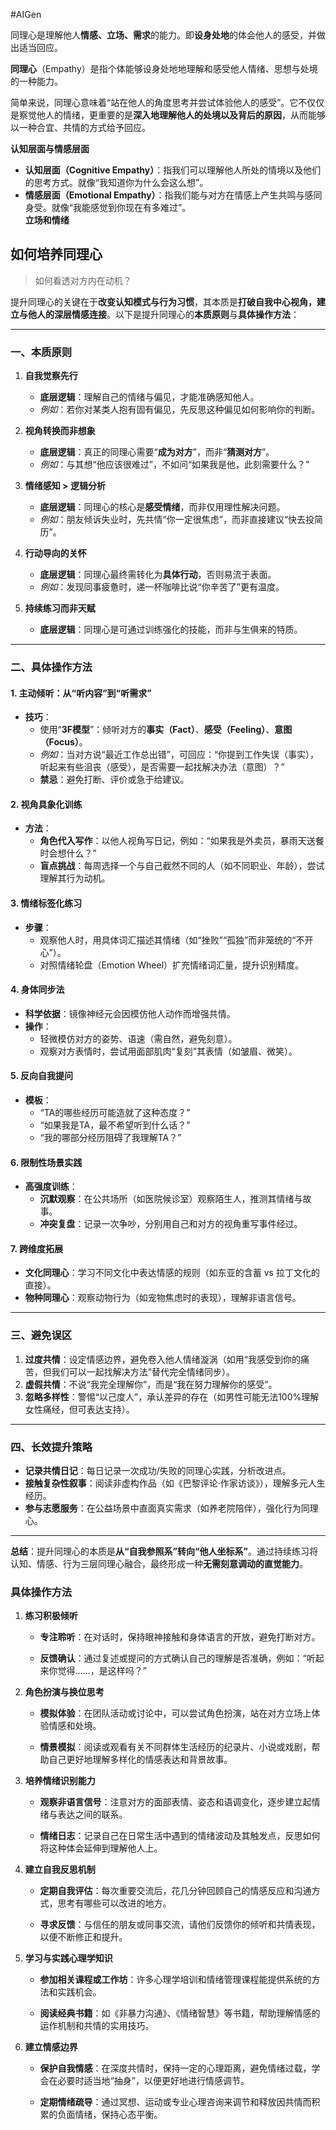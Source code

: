 #AIGen 

同理心是理解他人**情感、立场、需求**的能力。即**设身处地**的体会他人的感受，并做出适当回应。

**同理心**（Empathy）是指个体能够设身处地地理解和感受他人情绪、思想与处境的一种能力。

简单来说，同理心意味着“站在他人的角度思考并尝试体验他人的感受”。它不仅仅是察觉他人的情绪，更重要的是**深入地理解他人的处境以及背后的原因**，从而能够以一种合宜、共情的方式给予回应。

**认知层面与情感层面**
- **认知层面（Cognitive Empathy）**：指我们可以理解他人所处的情境以及他们的思考方式。就像“我知道你为什么会这么想”。
- **情感层面（Emotional Empathy）**：指我们能与对方在情感上产生共鸣与感同身受。就像“我能感觉到你现在有多难过”。  
**立场和情绪**


## 如何培养同理心

> 如何看透对方内在动机？

提升同理心的关键在于**改变认知模式与行为习惯**，其本质是**打破自我中心视角，建立与他人的深层情感连接**。以下是提升同理心的**本质原则**与**具体操作方法**：

---

### **一、本质原则**
1. **自我觉察先行**  
   - **底层逻辑**：理解自己的情绪与偏见，才能准确感知他人。  
   - *例如*：若你对某类人抱有固有偏见，先反思这种偏见如何影响你的判断。

2. **视角转换而非想象**  
   - **底层逻辑**：真正的同理心需要“**成为对方**”，而非“**猜测对方**”。  
   - *例如*：与其想“他应该很难过”，不如问“如果我是他，此刻需要什么？”

3. **情绪感知 > 逻辑分析**  
   - **底层逻辑**：同理心的核心是**感受情绪**，而非仅用理性解决问题。  
   - *例如*：朋友倾诉失业时，先共情“你一定很焦虑”，而非直接建议“快去投简历”。

4. **行动导向的关怀**  
   - **底层逻辑**：同理心最终需转化为**具体行动**，否则易流于表面。  
   - *例如*：发现同事疲惫时，递一杯咖啡比说“你辛苦了”更有温度。

5. **持续练习而非天赋**  
   - **底层逻辑**：同理心是可通过训练强化的技能，而非与生俱来的特质。

---

### **二、具体操作方法**
#### **1. 主动倾听：从“听内容”到“听需求”**
- **技巧**：  
  - 使用“**3F模型**”：倾听对方的**事实（Fact）**、**感受（Feeling）**、**意图（Focus）**。  
  - *例如*：当对方说“最近工作总出错”，可回应：“你提到工作失误（事实），听起来有些沮丧（感受），是否需要一起找解决办法（意图）？”  
  - **禁忌**：避免打断、评价或急于给建议。

#### **2. 视角具象化训练**
- **方法**：  
  - **角色代入写作**：以他人视角写日记，例如：“如果我是外卖员，暴雨天送餐时会想什么？”  
  - **盲点挑战**：每周选择一个与自己截然不同的人（如不同职业、年龄），尝试理解其行为动机。

#### **3. 情绪标签化练习**
- **步骤**：  
  - 观察他人时，用具体词汇描述其情绪（如“挫败”“孤独”而非笼统的“不开心”）。  
  - 对照情绪轮盘（Emotion Wheel）扩充情绪词汇量，提升识别精度。

#### **4. 身体同步法**
- **科学依据**：镜像神经元会因模仿他人动作而增强共情。  
- **操作**：  
  - 轻微模仿对方的姿势、语速（需自然，避免刻意）。  
  - 观察对方表情时，尝试用面部肌肉“复刻”其表情（如皱眉、微笑）。

#### **5. 反向自我提问**
- **模板**：  
  - “TA的哪些经历可能造就了这种态度？”  
  - “如果我是TA，最不希望听到什么话？”  
  - “我的哪部分经历阻碍了我理解TA？”

#### **6. 限制性场景实践**
- **高强度训练**：  
  - **沉默观察**：在公共场所（如医院候诊室）观察陌生人，推测其情绪与故事。  
  - **冲突复盘**：记录一次争吵，分别用自己和对方的视角重写事件经过。

#### **7. 跨维度拓展**
- **文化同理心**：学习不同文化中表达情感的规则（如东亚的含蓄 vs 拉丁文化的直接）。  
- **物种同理心**：观察动物行为（如宠物焦虑时的表现），理解非语言信号。

---

### **三、避免误区**
1. **过度共情**：设定情感边界，避免卷入他人情绪漩涡（如用“我感受到你的痛苦，但我们可以一起找解决方法”替代完全情绪同步）。  
2. **虚假共情**：不说“我完全理解你”，而是“我在努力理解你的感受”。  
3. **忽略多样性**：警惕“以己度人”，承认差异的存在（如男性可能无法100%理解女性痛经，但可表达支持）。

---

### **四、长效提升策略**
- **记录共情日记**：每日记录一次成功/失败的同理心实践，分析改进点。  
- **接触复杂性叙事**：阅读非虚构作品（如《巴黎评论·作家访谈》），理解多元人生经历。  
- **参与志愿服务**：在公益场景中直面真实需求（如养老院陪伴），强化行为同理心。

---

**总结**：提升同理心的本质是**从“自我参照系”转向“他人坐标系”**。通过持续练习将认知、情感、行为三层同理心融合，最终形成一种**无需刻意调动的直觉能力**。


### 具体操作方法

1. **练习积极倾听**
    
    - **专注聆听**：在对话时，保持眼神接触和身体语言的开放，避免打断对方。
        
    - **反馈确认**：通过复述或提问的方式确认自己的理解是否准确，例如：“听起来你觉得……，是这样吗？”
        
2. **角色扮演与换位思考**
    
    - **模拟体验**：在团队活动或讨论中，可以尝试角色扮演，站在对方立场上体验情感和处境。
        
    - **情景模拟**：阅读或观看有关不同群体生活经历的纪录片、小说或戏剧，帮助自己更好地理解多样化的情感表达和背景故事。
        
3. **培养情绪识别能力**
    
    - **观察非语言信号**：注意对方的面部表情、姿态和语调变化，逐步建立起情绪与表达之间的联系。
        
    - **情绪日志**：记录自己在日常生活中遇到的情绪波动及其触发点，反思如何将这种体会延伸到理解他人上。
        
4. **建立自我反思机制**
    
    - **定期自我评估**：每次重要交流后，花几分钟回顾自己的情感反应和沟通方式，思考有哪些可以改进的地方。
        
    - **寻求反馈**：与信任的朋友或同事交流，请他们反馈你的倾听和共情表现，以便不断修正和提升。
        
5. **学习与实践心理学知识**
    
    - **参加相关课程或工作坊**：许多心理学培训和情绪管理课程能提供系统的方法和实践机会。
        
    - **阅读经典书籍**：如《非暴力沟通》、《情绪智慧》等书籍，帮助理解情感的运作机制和共情的实用技巧。
        
6. **建立情感边界**
    
    - **保护自我情感**：在深度共情时，保持一定的心理距离，避免情绪过载，学会在必要时适当地“抽身”，以便更好地进行情感调节。
        
    - **定期情绪疏导**：通过冥想、运动或专业心理咨询来调节和释放因共情而积累的负面情绪，保持心态平衡。